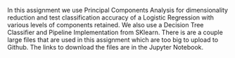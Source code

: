 In this assignment we use Principal Components Analysis for dimensionality reduction and test classification accuracy of a Logistic Regression with various levels of components retained. We also use a Decision Tree Classifier and Pipeline Implementation from SKlearn.
There is are a couple large files that are used in this assignment which are too big to upload to Github. The links to download the files are in the Jupyter Notebook.

